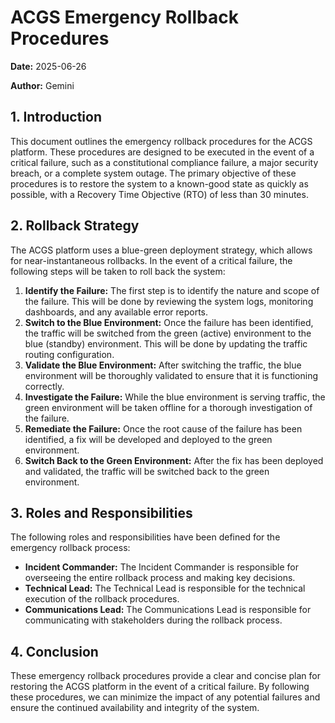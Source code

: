 # ACGS Emergency Rollback Procedures

**Date:** 2025-06-26

**Author:** Gemini

## 1. Introduction

This document outlines the emergency rollback procedures for the ACGS platform. These procedures are designed to be executed in the event of a critical failure, such as a constitutional compliance failure, a major security breach, or a complete system outage. The primary objective of these procedures is to restore the system to a known-good state as quickly as possible, with a Recovery Time Objective (RTO) of less than 30 minutes.

## 2. Rollback Strategy

The ACGS platform uses a blue-green deployment strategy, which allows for near-instantaneous rollbacks. In the event of a critical failure, the following steps will be taken to roll back the system:

1.  **Identify the Failure:** The first step is to identify the nature and scope of the failure. This will be done by reviewing the system logs, monitoring dashboards, and any available error reports.
2.  **Switch to the Blue Environment:** Once the failure has been identified, the traffic will be switched from the green (active) environment to the blue (standby) environment. This will be done by updating the traffic routing configuration.
3.  **Validate the Blue Environment:** After switching the traffic, the blue environment will be thoroughly validated to ensure that it is functioning correctly.
4.  **Investigate the Failure:** While the blue environment is serving traffic, the green environment will be taken offline for a thorough investigation of the failure.
5.  **Remediate the Failure:** Once the root cause of the failure has been identified, a fix will be developed and deployed to the green environment.
6.  **Switch Back to the Green Environment:** After the fix has been deployed and validated, the traffic will be switched back to the green environment.

## 3. Roles and Responsibilities

The following roles and responsibilities have been defined for the emergency rollback process:

- **Incident Commander:** The Incident Commander is responsible for overseeing the entire rollback process and making key decisions.
- **Technical Lead:** The Technical Lead is responsible for the technical execution of the rollback procedures.
- **Communications Lead:** The Communications Lead is responsible for communicating with stakeholders during the rollback process.

## 4. Conclusion

These emergency rollback procedures provide a clear and concise plan for restoring the ACGS platform in the event of a critical failure. By following these procedures, we can minimize the impact of any potential failures and ensure the continued availability and integrity of the system.
